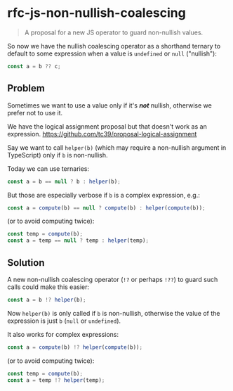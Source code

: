 # rfc-js-non-nullish-coalescing
> A proposal for a new JS operator to guard non-nullish values.

So now we have the nullish coalescing operator as a shorthand ternary to default to some expression when a value is `undefined` or `null` ("nullish"):

```js
const a = b ?? c;
```

## Problem

Sometimes we want to use a value only if it's ***not*** nullish, otherwise we prefer not to use it.

We have the logical assignment proposal but that doesn't work as an expression. https://github.com/tc39/proposal-logical-assignment

Say we want to call `helper(b)` (which may require a non-nullish argument in TypeScript) only if `b` is non-nullish.

Today we can use ternaries:

```js
const a = b == null ? b : helper(b);
```

But those are especially verbose if `b` is a complex expression, e.g.:

```js
const a = compute(b) == null ? compute(b) : helper(compute(b));
```

(or to avoid computing twice):

```js
const temp = compute(b);
const a = temp == null ? temp : helper(temp);
```

## Solution

A new non-nullish coalescing operator (`!?` or perhaps `!??`) to guard such calls could make this easier:

```js
const a = b !? helper(b);
```

Now `helper(b)` is only called if `b` is non-nullish, otherwise the value of the expression is just `b` (`null` or `undefined`).

It also works for complex expressions:

```js
const a = compute(b) !? helper(compute(b));
```

(or to avoid computing twice):

```js
const temp = compute(b);
const a = temp !? helper(temp);
```

